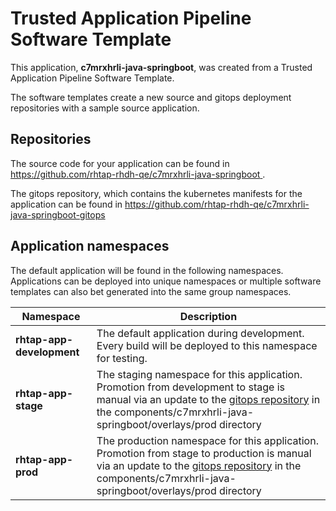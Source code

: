 # Trusted Application Pipeline Software Template

This application, **c7mrxhrli-java-springboot**, was created from a Trusted Application Pipeline Software Template.

The software templates create a new source and gitops deployment repositories with a sample source application. 

## Repositories

The source code for your application can be found in [https://github.com/rhtap-rhdh-qe/c7mrxhrli-java-springboot ](https://github.com/rhtap-rhdh-qe/c7mrxhrli-java-springboot ).
 
The gitops repository, which contains the kubernetes manifests for the application can be found in 
[https://github.com/rhtap-rhdh-qe/c7mrxhrli-java-springboot-gitops ](https://github.com/rhtap-rhdh-qe/c7mrxhrli-java-springboot-gitops ) 

## Application namespaces 

The default application will be found in the following namespaces. Applications can be deployed into unique namespaces or multiple software templates can also bet generated into the same group namespaces.  

|  Namespace   |  Description   |  
| -------- | -------- |   
| **rhtap-app-development** | The default application during development. Every build will be deployed to this namespace for testing. | 
| **rhtap-app-stage** | The staging namespace for this application. Promotion from development to stage is manual via an update to the [gitops repository](https://github.com/rhtap-rhdh-qe/c7mrxhrli-java-springboot-gitops ) in the components/c7mrxhrli-java-springboot/overlays/prod directory |  
| **rhtap-app-prod** | The production namespace for this application. Promotion from stage to production is manual via an update to the [gitops repository](https://github.com/rhtap-rhdh-qe/c7mrxhrli-java-springboot-gitops ) in the components/c7mrxhrli-java-springboot/overlays/prod directory | 